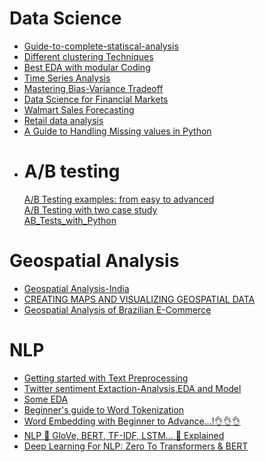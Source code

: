 # Data Science
* [Guide-to-complete-statiscal-analysis](https://www.kaggle.com/code/shivanirana63/guide-to-complete-statistical-analysis)
* [Different clustering Techniques](https://www.kaggle.com/code/azminetoushikwasi/different-clustering-techniques-and-algorithms)
* [Best EDA with modular Coding](https://www.kaggle.com/code/thiagopanini/e-commerce-sentiment-analysis-eda-viz-nlp)
* [Time Series Analysis](https://www.kaggle.com/code/azminetoushikwasi/time-series-analysis-forecasting)
* [Mastering Bias-Variance Tradeoff](https://www.kaggle.com/code/azminetoushikwasi/mastering-bias-variance-tradeoff?scriptVersionId=116146951)
* [Data Science for Financial Markets](https://www.kaggle.com/code/lusfernandotorres/data-science-for-financial-markets)
* [Walmart Sales Forecasting](https://www.kaggle.com/code/aslanahmedov/walmart-sales-forecasting)
* [Retail data analysis](https://www.kaggle.com/code/shubhamsinghgharsele/retail-data-analysis)
* [A Guide to Handling Missing values in Python](https://www.kaggle.com/code/parulpandey/a-guide-to-handling-missing-values-in-python)
- # A/B testing
  [A/B Testing examples: from easy to advanced](https://www.kaggle.com/code/janiezj/a-b-testing-examples-from-easy-to-advanced) <br>
  [A/B Testing with two case study](https://www.kaggle.com/code/ouzcanmaden/a-b-testing)<br>
  [AB_Tests_with_Python](https://www.kaggle.com/code/tammyrotem/ab-tests-with-python)
# Geospatial Analysis
* [Geospatial Analysis-India](https://www.kaggle.com/code/eswarchandt/geospatial-analysis-india)
* [CREATING MAPS AND VISUALIZING GEOSPATIAL DATA](https://www.kaggle.com/code/muhammetcepi/creating-maps-and-visualizing-geospatial-data)
* [Geospatial Analysis of Brazilian E-Commerce](https://www.kaggle.com/code/andresionek/geospatial-analysis-of-brazilian-e-commerce)
# NLP
* [Getting started with Text Preprocessing](https://www.kaggle.com/code/sudalairajkumar/getting-started-with-text-preprocessing/notebook)<br>
* [Twitter sentiment Extaction-Analysis,EDA and Model](https://www.kaggle.com/code/tanulsingh077/twitter-sentiment-extaction-analysis-eda-and-model)<br>
* [Some EDA](https://www.kaggle.com/code/jagangupta/stop-the-s-toxic-comments-eda)<br>
* [Beginner's guide to Word Tokenization](https://www.kaggle.com/code/shivanirana63/beginner-s-guide-to-word-tokenization)<br>
* [Word Embedding with Beginner to Advance...!👌👌👌](https://www.kaggle.com/code/ashishpatel26/word-embedding-with-beginner-to-advance)<br>
* [NLP 📝 GloVe, BERT, TF-IDF, LSTM... 📝 Explained](https://www.kaggle.com/code/andreshg/nlp-glove-bert-tf-idf-lstm-explained#8.-BERT)<br>
* [Deep Learning For NLP: Zero To Transformers & BERT](https://www.kaggle.com/code/tanulsingh077/deep-learning-for-nlp-zero-to-transformers-bert)<br>
